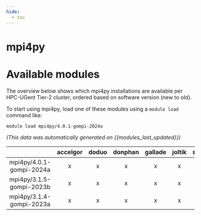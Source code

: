 ```yaml
---
hide:
  - toc
---
```


mpi4py
======

# Available modules


The overview below shows which mpi4py installations are available per HPC-UGent Tier-2 cluster, ordered based on software version (new to old).

To start using mpi4py, load one of these modules using a `module load` command like:

```shell
module load mpi4py/4.0.1-gompi-2024a
```

*(This data was automatically generated on {{modules_last_updated}})*  

| |accelgor|doduo|donphan|gallade|joltik|shinx|
| :---: | :---: | :---: | :---: | :---: | :---: | :---: |
|mpi4py/4.0.1-gompi-2024a|x|x|x|x|x|x|
|mpi4py/3.1.5-gompi-2023b|x|x|x|x|x|x|
|mpi4py/3.1.4-gompi-2023a|x|x|x|x|x|x|
